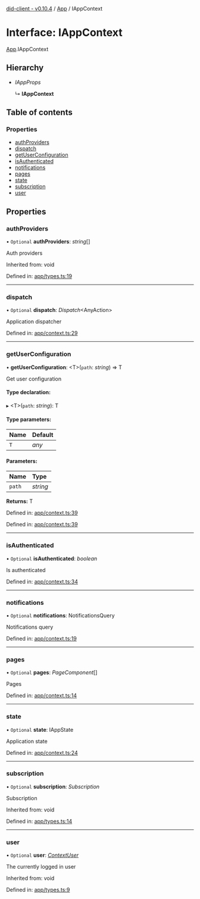 [did-client - v0.10.4](../README.md) / [App](../modules/app.md) / IAppContext

# Interface: IAppContext

[App](../modules/app.md).IAppContext

## Hierarchy

* *IAppProps*

  ↳ **IAppContext**

## Table of contents

### Properties

- [authProviders](app.iappcontext.md#authproviders)
- [dispatch](app.iappcontext.md#dispatch)
- [getUserConfiguration](app.iappcontext.md#getuserconfiguration)
- [isAuthenticated](app.iappcontext.md#isauthenticated)
- [notifications](app.iappcontext.md#notifications)
- [pages](app.iappcontext.md#pages)
- [state](app.iappcontext.md#state)
- [subscription](app.iappcontext.md#subscription)
- [user](app.iappcontext.md#user)

## Properties

### authProviders

• `Optional` **authProviders**: *string*[]

Auth providers

Inherited from: void

Defined in: [app/types.ts:19](https://github.com/Puzzlepart/did/blob/dev/client/app/types.ts#L19)

___

### dispatch

• `Optional` **dispatch**: *Dispatch*<AnyAction\>

Application dispatcher

Defined in: [app/context.ts:29](https://github.com/Puzzlepart/did/blob/dev/client/app/context.ts#L29)

___

### getUserConfiguration

• **getUserConfiguration**: <T\>(`path`: *string*) => T

Get user configuration

#### Type declaration:

▸ <T\>(`path`: *string*): T

#### Type parameters:

Name | Default |
:------ | :------ |
`T` | *any* |

#### Parameters:

Name | Type |
:------ | :------ |
`path` | *string* |

**Returns:** T

Defined in: [app/context.ts:39](https://github.com/Puzzlepart/did/blob/dev/client/app/context.ts#L39)

Defined in: [app/context.ts:39](https://github.com/Puzzlepart/did/blob/dev/client/app/context.ts#L39)

___

### isAuthenticated

• `Optional` **isAuthenticated**: *boolean*

Is authenticated

Defined in: [app/context.ts:34](https://github.com/Puzzlepart/did/blob/dev/client/app/context.ts#L34)

___

### notifications

• `Optional` **notifications**: NotificationsQuery

Notifications query

Defined in: [app/context.ts:19](https://github.com/Puzzlepart/did/blob/dev/client/app/context.ts#L19)

___

### pages

• `Optional` **pages**: *PageComponent*[]

Pages

Defined in: [app/context.ts:14](https://github.com/Puzzlepart/did/blob/dev/client/app/context.ts#L14)

___

### state

• `Optional` **state**: IAppState

Application state

Defined in: [app/context.ts:24](https://github.com/Puzzlepart/did/blob/dev/client/app/context.ts#L24)

___

### subscription

• `Optional` **subscription**: *Subscription*

Subscription

Inherited from: void

Defined in: [app/types.ts:14](https://github.com/Puzzlepart/did/blob/dev/client/app/types.ts#L14)

___

### user

• `Optional` **user**: [*ContextUser*](../classes/app.contextuser.md)

The currently logged in user

Inherited from: void

Defined in: [app/types.ts:9](https://github.com/Puzzlepart/did/blob/dev/client/app/types.ts#L9)
